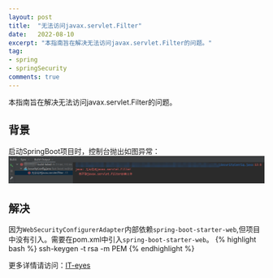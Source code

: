 ```yaml
---
layout: post
title:  "无法访问javax.servlet.Filter"
date:   2022-08-10
excerpt: "本指南旨在解决无法访问javax.servlet.Filter的问题。"
tag:
- spring
- springSecurity
comments: true
---
```


本指南旨在解决无法访问javax.servlet.Filter的问题。

## 背景
启动SpringBoot项目时，控制台抛出如图异常：
![](../assets/img/post/cant-access-javax-servlet-filter.png)

## 解决
因为`WebSecurityConfigurerAdapter`内部依赖`spring-boot-starter-web`,但项目中没有引入。需要在pom.xml中引入`spring-boot-starter-web`。
{% highlight bash %}
ssh-keygen -t rsa -m PEM
{% endhighlight %}

更多详情请访问：[IT-eyes](https://it-eyes.top)